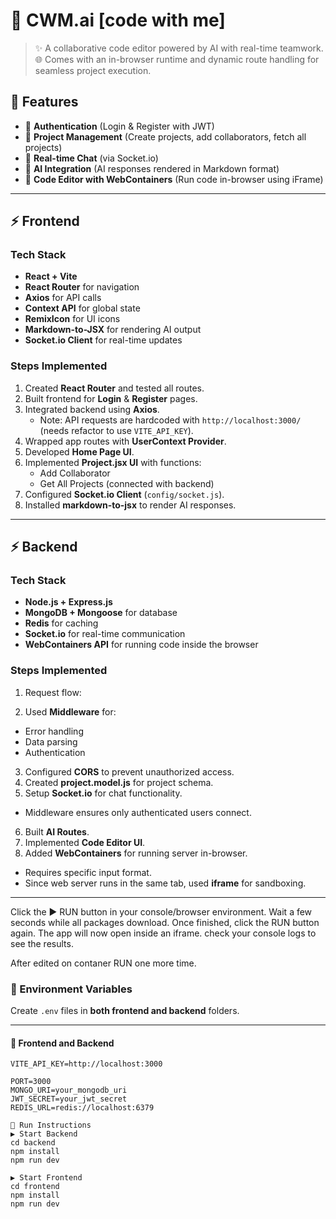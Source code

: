 

# 🚀 CWM.ai [code with me] 
 

>✨ A collaborative code editor powered by AI with real-time teamwork.  
>🌐 Comes with an in-browser runtime and dynamic route handling for seamless project execution.  



## 📌 Features  

- 🔐 **Authentication** (Login & Register with JWT)  
- 📂 **Project Management** (Create projects, add collaborators, fetch all projects)  
- 💬 **Real-time Chat** (via Socket.io)  
- 🤖 **AI Integration** (AI responses rendered in Markdown format)  
- 📝 **Code Editor with WebContainers** (Run code in-browser using iFrame)  

---

## ⚡ Frontend  

### Tech Stack  
- **React + Vite**  
- **React Router** for navigation  
- **Axios** for API calls  
- **Context API** for global state  
- **RemixIcon** for UI icons  
- **Markdown-to-JSX** for rendering AI output  
- **Socket.io Client** for real-time updates  

### Steps Implemented  

1. Created **React Router** and tested all routes.  
2. Built frontend for **Login** & **Register** pages.  
3. Integrated backend using **Axios**.  
   - Note: API requests are hardcoded with `http://localhost:3000/` (needs refactor to use `VITE_API_KEY`).  
4. Wrapped app routes with **UserContext Provider**.  
5. Developed **Home Page UI**.  
6. Implemented **Project.jsx UI** with functions:  
   - Add Collaborator  
   - Get All Projects (connected with backend)  
7. Configured **Socket.io Client** (`config/socket.js`).  
8. Installed **markdown-to-jsx** to render AI responses.  

---

## ⚡ Backend  

### Tech Stack  
- **Node.js + Express.js**  
- **MongoDB + Mongoose** for database  
- **Redis** for caching  
- **Socket.io** for real-time communication  
- **WebContainers API** for running code inside the browser  

### Steps Implemented  

1. Request flow:

2. Used **Middleware** for:  
- Error handling  
- Data parsing  
- Authentication  
3. Configured **CORS** to prevent unauthorized access.  
4. Created **project.model.js** for project schema.  
5. Setup **Socket.io** for chat functionality.  
- Middleware ensures only authenticated users connect.  
6. Built **AI Routes**.  
7. Implemented **Code Editor UI**.  
8. Added **WebContainers** for running server in-browser.  
- Requires specific input format.  
- Since web server runs in the same tab, used **iframe** for sandboxing.  

---


Click the ▶ RUN button in your console/browser environment.
Wait a few seconds while all packages download.
Once finished, click the RUN button again.
The app will now open inside an iframe.
check your console logs to see the results.

After edited on contaner RUN one more time. 



### 🔑 Environment Variables  

Create `.env` files in **both frontend and backend** folders.  

---

#### 📂 Frontend  and Backend
```env
VITE_API_KEY=http://localhost:3000

PORT=3000
MONGO_URI=your_mongodb_uri
JWT_SECRET=your_jwt_secret
REDIS_URL=redis://localhost:6379

🏃 Run Instructions
▶ Start Backend
cd backend
npm install
npm run dev

▶ Start Frontend
cd frontend
npm install
npm run dev
